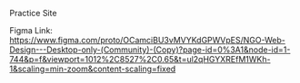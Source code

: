 Practice Site


Figma Link: https://www.figma.com/proto/OCamciBU3vMVYKdGPWVpES/NGO-Web-Design---Desktop-only-(Community)-(Copy)?page-id=0%3A1&node-id=1-744&p=f&viewport=1012%2C8527%2C0.65&t=ul2qHGYXREfM1WKh-1&scaling=min-zoom&content-scaling=fixed
